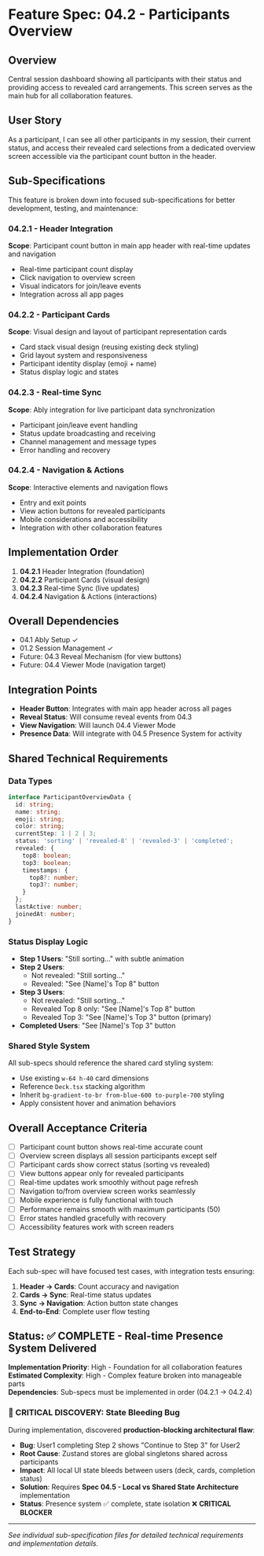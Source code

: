 # Feature Spec: 04.2 - Participants Overview

## Overview
Central session dashboard showing all participants with their status and providing access to revealed card arrangements. This screen serves as the main hub for all collaboration features.

## User Story
As a participant, I can see all other participants in my session, their current status, and access their revealed card selections from a dedicated overview screen accessible via the participant count button in the header.

## Sub-Specifications

This feature is broken down into focused sub-specifications for better development, testing, and maintenance:

### 04.2.1 - Header Integration
**Scope**: Participant count button in main app header with real-time updates and navigation
- Real-time participant count display
- Click navigation to overview screen
- Visual indicators for join/leave events
- Integration across all app pages

### 04.2.2 - Participant Cards
**Scope**: Visual design and layout of participant representation cards
- Card stack visual design (reusing existing deck styling)
- Grid layout system and responsiveness  
- Participant identity display (emoji + name)
- Status display logic and states

### 04.2.3 - Real-time Sync
**Scope**: Ably integration for live participant data synchronization
- Participant join/leave event handling
- Status update broadcasting and receiving
- Channel management and message types
- Error handling and recovery

### 04.2.4 - Navigation & Actions
**Scope**: Interactive elements and navigation flows
- Entry and exit points
- View action buttons for revealed participants
- Mobile considerations and accessibility
- Integration with other collaboration features

## Implementation Order
1. **04.2.1** Header Integration (foundation)
2. **04.2.2** Participant Cards (visual design)  
3. **04.2.3** Real-time Sync (live updates)
4. **04.2.4** Navigation & Actions (interactions)

## Overall Dependencies
- 04.1 Ably Setup ✓
- 01.2 Session Management ✓
- Future: 04.3 Reveal Mechanism (for view buttons)
- Future: 04.4 Viewer Mode (navigation target)

## Integration Points
- **Header Button**: Integrates with main app header across all pages
- **Reveal Status**: Will consume reveal events from 04.3
- **View Navigation**: Will launch 04.4 Viewer Mode
- **Presence Data**: Will integrate with 04.5 Presence System for activity

## Shared Technical Requirements

### Data Types
```typescript
interface ParticipantOverviewData {
  id: string;
  name: string;
  emoji: string;
  color: string;
  currentStep: 1 | 2 | 3;
  status: 'sorting' | 'revealed-8' | 'revealed-3' | 'completed';
  revealed: {
    top8: boolean;
    top3: boolean;
    timestamps: {
      top8?: number;
      top3?: number;
    }
  };
  lastActive: number;
  joinedAt: number;
}
```

### Status Display Logic
- **Step 1 Users**: "Still sorting..." with subtle animation
- **Step 2 Users**: 
  - Not revealed: "Still sorting..."
  - Revealed: "See [Name]'s Top 8" button
- **Step 3 Users**:
  - Not revealed: "Still sorting..." 
  - Revealed Top 8 only: "See [Name]'s Top 8" button
  - Revealed Top 3: "See [Name]'s Top 3" button (primary)
- **Completed Users**: "See [Name]'s Top 3" button

### Shared Style System
All sub-specs should reference the shared card styling system:
- Use existing `w-64 h-40` card dimensions
- Reference `Deck.tsx` stacking algorithm  
- Inherit `bg-gradient-to-br from-blue-600 to-purple-700` styling
- Apply consistent hover and animation behaviors

## Overall Acceptance Criteria
- [ ] Participant count button shows real-time accurate count
- [ ] Overview screen displays all session participants except self
- [ ] Participant cards show correct status (sorting vs revealed)
- [ ] View buttons appear only for revealed participants
- [ ] Real-time updates work smoothly without page refresh
- [ ] Navigation to/from overview screen works seamlessly
- [ ] Mobile experience is fully functional with touch
- [ ] Performance remains smooth with maximum participants (50)
- [ ] Error states handled gracefully with recovery
- [ ] Accessibility features work with screen readers

## Test Strategy
Each sub-spec will have focused test cases, with integration tests ensuring:
1. **Header → Cards**: Count accuracy and navigation
2. **Cards → Sync**: Real-time status updates
3. **Sync → Navigation**: Action button state changes
4. **End-to-End**: Complete user flow testing

## Status: ✅ **COMPLETE** - Real-time Presence System Delivered

**Implementation Priority**: High - Foundation for all collaboration features  
**Estimated Complexity**: High - Complex feature broken into manageable parts  
**Dependencies**: Sub-specs must be implemented in order (04.2.1 → 04.2.4)

### **🚨 CRITICAL DISCOVERY: State Bleeding Bug**
During implementation, discovered **production-blocking architectural flaw**:
- **Bug**: User1 completing Step 2 shows "Continue to Step 3" for User2
- **Root Cause**: Zustand stores are global singletons shared across participants  
- **Impact**: All local UI state bleeds between users (deck, cards, completion status)
- **Solution**: Requires **Spec 04.5 - Local vs Shared State Architecture** implementation
- **Status**: Presence system ✅ complete, state isolation ❌ **CRITICAL BLOCKER**

---

*See individual sub-specification files for detailed technical requirements and implementation details.*